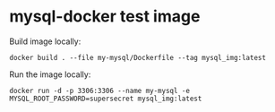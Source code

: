 # mysql-docker test image

Build image locally:
```
docker build . --file my-mysql/Dockerfile --tag mysql_img:latest
```
Run the image locally:
```
docker run -d -p 3306:3306 --name my-mysql -e MYSQL_ROOT_PASSWORD=supersecret mysql_img:latest
```
